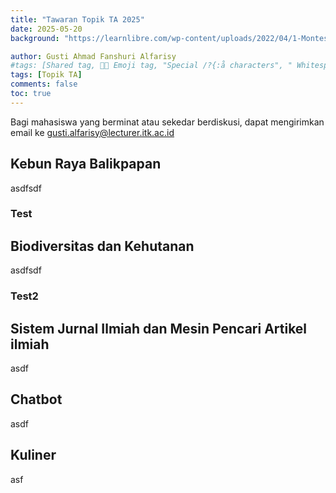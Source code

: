 ```yaml
---
title: "Tawaran Topik TA 2025"
date: 2025-05-20
background: "https://learnlibre.com/wp-content/uploads/2022/04/1-Montessori-Science-Project-Ideas-Make-a-Diorama-624x351.jpg"

author: Gusti Ahmad Fanshuri Alfarisy
#tags: [Shared tag, 👩‍🔬 Emoji tag, "Special /?{:å characters", " Whitespace before and after "]
tags: [Topik TA]
comments: false
toc: true
---
```

Bagi mahasiswa yang berminat atau sekedar berdiskusi, dapat mengirimkan email ke gusti.alfarisy@lecturer.itk.ac.id


## Kebun Raya Balikpapan
asdfsdf
### Test

## Biodiversitas dan Kehutanan
asdfsdf
### Test2

## Sistem Jurnal Ilmiah dan Mesin Pencari Artikel ilmiah
asdf
## Chatbot
asdf
## Kuliner

asf

